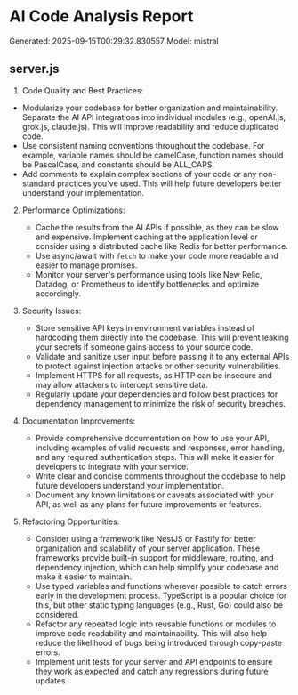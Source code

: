 # AI Code Analysis Report
Generated: 2025-09-15T00:29:32.830557
Model: mistral

## server.js
 1. Code Quality and Best Practices:
   - Modularize your codebase for better organization and maintainability. Separate the AI API integrations into individual modules (e.g., openAI.js, grok.js, claude.js). This will improve readability and reduce duplicated code.
   - Use consistent naming conventions throughout the codebase. For example, variable names should be camelCase, function names should be PascalCase, and constants should be ALL_CAPS.
   - Add comments to explain complex sections of your code or any non-standard practices you've used. This will help future developers better understand your implementation.

2. Performance Optimizations:
   - Cache the results from the AI APIs if possible, as they can be slow and expensive. Implement caching at the application level or consider using a distributed cache like Redis for better performance.
   - Use async/await with `fetch` to make your code more readable and easier to manage promises.
   - Monitor your server's performance using tools like New Relic, Datadog, or Prometheus to identify bottlenecks and optimize accordingly.

3. Security Issues:
   - Store sensitive API keys in environment variables instead of hardcoding them directly into the codebase. This will prevent leaking your secrets if someone gains access to your source code.
   - Validate and sanitize user input before passing it to any external APIs to protect against injection attacks or other security vulnerabilities.
   - Implement HTTPS for all requests, as HTTP can be insecure and may allow attackers to intercept sensitive data.
   - Regularly update your dependencies and follow best practices for dependency management to minimize the risk of security breaches.

4. Documentation Improvements:
   - Provide comprehensive documentation on how to use your API, including examples of valid requests and responses, error handling, and any required authentication steps. This will make it easier for developers to integrate with your service.
   - Write clear and concise comments throughout the codebase to help future developers understand your implementation.
   - Document any known limitations or caveats associated with your API, as well as any plans for future improvements or features.

5. Refactoring Opportunities:
   - Consider using a framework like NestJS or Fastify for better organization and scalability of your server application. These frameworks provide built-in support for middleware, routing, and dependency injection, which can help simplify your codebase and make it easier to maintain.
   - Use typed variables and functions wherever possible to catch errors early in the development process. TypeScript is a popular choice for this, but other static typing languages (e.g., Rust, Go) could also be considered.
   - Refactor any repeated logic into reusable functions or modules to improve code readability and maintainability. This will also help reduce the likelihood of bugs being introduced through copy-paste errors.
   - Implement unit tests for your server and API endpoints to ensure they work as expected and catch any regressions during future updates.

